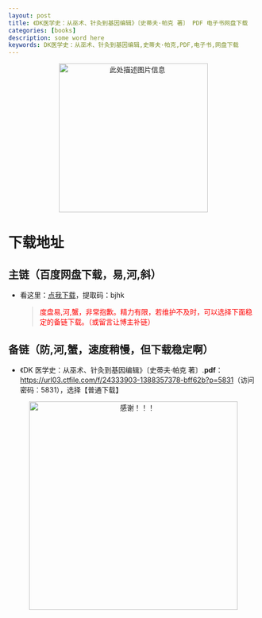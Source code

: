 ```yaml
---
layout: post
title: 《DK医学史：从巫术、针灸到基因编辑》〔史蒂夫·帕克 著〕 PDF 电子书网盘下载
categories: [books]
description: some word here
keywords: DK医学史：从巫术、针灸到基因编辑,史蒂夫·帕克,PDF,电子书,网盘下载
---
```


<div align="center"><img src="https://qweree.cn/wp-content/uploads/2024/10/dk-yi-xue-shi-tuya.jpg" alt="此处描述图片信息" width="300px" height="auto"></div>

# 下载地址

## 主链（百度网盘下载，易,河,斜）

- 看这里：[点我下载](https://pan.baidu.com/s/1iMXUbSbtZQZjDcqDmnWUyw?pwd=bjhk)，提取码：bjhk

  > <p style="color:red" >度盘易,河,蟹，非常抱歉。精力有限，若维护不及时，可以选择下面稳定的备链下载。（或留言让博主补链）</p>

## 备链（防,河,蟹，速度稍慢，但下载稳定啊）

- 《DK 医学史：从巫术、针灸到基因编辑》〔史蒂夫·帕克 著〕.**pdf**：<https://url03.ctfile.com/f/24333903-1388357378-bff62b?p=5831>（访问密码：5831），选择【普通下载】

<div align="center"><img src="https://pic.imgdb.cn/item/6707df6bd29ded1a8ce37031.gif" alt="感谢！！！" width="420px" height="auto"/></div>
